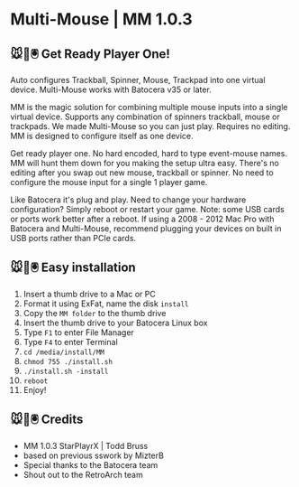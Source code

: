 # Multi-Mouse | MM 1.0.3
## 🐭👾🖲️ Get Ready Player One!
Auto configures Trackball, Spinner, Mouse, Trackpad into one virtual device. Multi-Mouse works with Batocera v35 or later.

MM is the magic solution for combining multiple mouse inputs into a single virtual device. Supports any combination of spinners trackball, mouse or trackpads. We made Multi-Mouse so you can just play. Requires no editing. MM is designed to configure itself as one device.

Get ready player one. No hard encoded, hard to type event-mouse names. MM will hunt them down for you making the setup ultra easy. There's no editing after you swap out new mouse, trackball or spinner. No need to configure the mouse input for a single 1 player game.
 
Like Batocera it's plug and play. Need to change your hardware configuration? Simply reboot or restart your game. Note: some USB cards or ports work better after a reboot. If using a 2008 - 2012 Mac Pro with Batocera and Multi-Mouse, recommend plugging your devices on built in USB ports rather than PCIe cards. 

## 🐭👾🖲️ Easy installation

1.  Insert a thumb drive to a Mac or PC
2.  Format it using ExFat, name the disk `install`
3.  Copy the `MM folder` to the thumb drive
4.  Insert the thumb drive to your Batocera Linux box
5.  Type `F1` to enter File Manager
6.  Type `F4` to enter Terminal
7.  `cd /media/install/MM`
8.  `chmod 755 ./install.sh`
9.  `./install.sh -install`
10.  `reboot`
11.  Enjoy!

## 🐭👾🖲️ Credits

* MM 1.0.3 StarPlayrX | Todd Bruss
* based on previous sswork by MizterB
* Special thanks to the Batocera team
* Shout out to the RetroArch team

